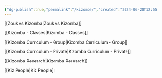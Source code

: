 ```yaml
---
{"dg-publish":true,"permalink":"/kizomba/","created":"2024-06-28T12:55:26.000-04:00","updated":"2024-09-13T18:07:36.201-04:00"}
---
```



[[Zouk vs Kizomba\|Zouk vs Kizomba]]

[[Kizomba - Classes\|Kizomba - Classes]]

[[Kizomba Curriculum - Group\|Kizomba Curriculum - Group]]

[[Kizomba Curriculum - Private\|Kizomba Curriculum - Private]]

[[Kizomba Research\|Kizomba Research]]

[[Kiz People\|Kiz People]]
